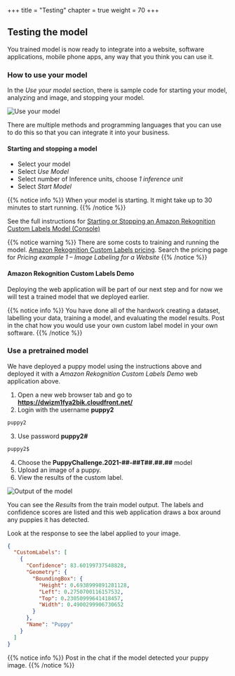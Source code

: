 +++
title = "Testing"
chapter = true
weight = 70
+++

## Testing the model

You trained model is now ready to integrate into a website, software applications, mobile phone apps, any way that you think you can use it.

### How to use your model

In the *Use your model* section, there is sample code for starting your model, analyzing and image, and stopping your model.

![Use your model](70_testing/images/testing-01.jpg "Use your model")

There are multiple methods and programming languages that you can use to do this so that you can integrate it into your business.

#### Starting and stopping a model

* Select your model
* Select *Use Model*
* Select number of Inference units, choose *1 inference unit*
* Select *Start Model*

{{% notice info %}}
When your model is starting. It might take up to 30 minutes to start running.
{{% /notice %}}

See the full instructions for [Starting or Stopping an Amazon Rekognition Custom Labels Model (Console)](https://docs.aws.amazon.com/rekognition/latest/customlabels-dg/rm-start-model-console.html)

{{% notice warning %}}
There are some costs to training and running the model. [Amazon Rekognition Custom Labels pricing](https://aws.amazon.com/rekognition/pricing/). Search the pricing page for *Pricing example 1 – Image Labeling for a Website*
{{% /notice %}}

#### Amazon Rekognition Custom Labels Demo

Deploying the web application will be part of our next step and for now we will test a trained model that we deployed earlier.

{{% notice info %}}
You have done all of the hardwork creating a dataset, labelling your data, training a model, and evaluating the model results. Post in the chat how you would use your own custom label model in your own software.
{{% /notice %}}

### Use a pretrained model

We have deployed a puppy model using the instructions above and deployed it with a *Amazon Rekognition Custom Labels Demo* web application above.

1. Open a new web browser tab and go to **https://dwizm1fya2bik.cloudfront.net/**
2. Login with the username **puppy2**
```bash
puppy2
```
3. Use password **puppy2#**
```bash
puppy2$
```
4. Choose the **PuppyChallenge.2021-##-##T##.##.##** model
5. Upload an image of a puppy.
6. View the results of the custom label.

![Output of the model](70_testing/images/testing-02.jpg "Output of the model")

You can see the *Results* from the train model output. The labels and confidence scores are listed and this web application draws a box around any puppies it has detected.

Look at the response to see the label applied to your image.

```json
{
  "CustomLabels": [
    {
      "Confidence": 83.60199737548828,
      "Geometry": {
        "BoundingBox": {
          "Height": 0.6938999891281128,
          "Left": 0.2750700116157532,
          "Top": 0.23050999641418457,
          "Width": 0.4900299906730652
        }
      },
      "Name": "Puppy"
    }
  ]
}
```

{{% notice info %}}
Post in the chat if the model detected your puppy image.
{{% /notice %}}
